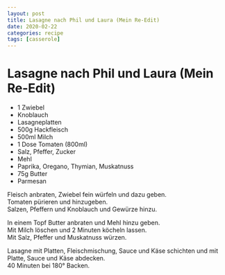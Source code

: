 ```yaml
---
layout: post
title: Lasagne nach Phil und Laura (Mein Re-Edit)
date: 2020-02-22
categories: recipe
tags: [casserole]
---
```

# Lasagne nach Phil und Laura (Mein Re-Edit)

- 1 Zwiebel
- Knoblauch
- Lasagneplatten
- 500g Hackfleisch
- 500ml Milch
- 1 Dose Tomaten (800ml)
- Salz, Pfeffer, Zucker
- Mehl
- Paprika, Oregano, Thymian, Muskatnuss
- 75g Butter
- Parmesan

Fleisch anbraten, Zwiebel fein würfeln und dazu geben.  
Tomaten pürieren und hinzugeben.  
Salzen, Pfeffern und Knoblauch und Gewürze hinzu.  
  
In einem Topf Butter anbraten und Mehl hinzu geben.  
Mit Milch löschen und 2 Minuten köcheln lassen.  
Mit Salz, Pfeffer und Muskatnuss würzen.  
  
Lasagne mit Platten, Fleischmischung, Sauce und Käse schichten und mit Platte, Sauce und Käse abdecken.  
40 Minuten bei 180° Backen.  
